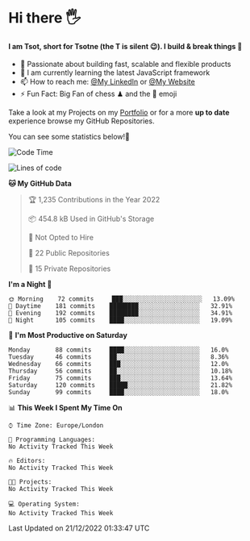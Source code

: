 # Hi there :raised_hand_with_fingers_splayed:
#### I am Tsot, short for Tsotne (the T is silent :wink:). I build & break things :space_invader:
- :telescope: Passionate about building fast, scalable and flexible products
- :seedling: I am currently learning the latest JavaScript framework 
- :mailbox: How to reach me: [@My LinkedIn](https://www.linkedin.com/in/tsotne-gvadzabia/) or [@My Website](https://tsotne.co.uk/contact)
- :zap: Fun Fact: Big Fan of chess ♟ and the 👾 emoji

Take a look at my Projects on my [Portfolio](https://tsotne.co.uk/) or for a more **up to date** experience browse my GitHub Repositories.

You can see some statistics below!:space_invader:
<!--START_SECTION:waka-->
![Code Time](http://img.shields.io/badge/Code%20Time-761%20hrs%202%20mins-blue)

![Lines of code](https://img.shields.io/badge/From%20Hello%20World%20I%27ve%20Written-650%20Thousand%20lines%20of%20code-blue)

**🐱 My GitHub Data** 

> 🏆 1,235 Contributions in the Year 2022
 > 
> 📦 454.8 kB Used in GitHub's Storage 
 > 
> 🚫 Not Opted to Hire
 > 
> 📜 22 Public Repositories 
 > 
> 🔑 15 Private Repositories  
 > 
**I'm a Night 🦉** 

```text
🌞 Morning    72 commits     ███░░░░░░░░░░░░░░░░░░░░░░   13.09% 
🌆 Daytime    181 commits    ████████░░░░░░░░░░░░░░░░░   32.91% 
🌃 Evening    192 commits    ████████░░░░░░░░░░░░░░░░░   34.91% 
🌙 Night      105 commits    ████░░░░░░░░░░░░░░░░░░░░░   19.09%

```
📅 **I'm Most Productive on Saturday** 

```text
Monday       88 commits     ████░░░░░░░░░░░░░░░░░░░░░   16.0% 
Tuesday      46 commits     ██░░░░░░░░░░░░░░░░░░░░░░░   8.36% 
Wednesday    66 commits     ███░░░░░░░░░░░░░░░░░░░░░░   12.0% 
Thursday     56 commits     ██░░░░░░░░░░░░░░░░░░░░░░░   10.18% 
Friday       75 commits     ███░░░░░░░░░░░░░░░░░░░░░░   13.64% 
Saturday     120 commits    █████░░░░░░░░░░░░░░░░░░░░   21.82% 
Sunday       99 commits     ████░░░░░░░░░░░░░░░░░░░░░   18.0%

```


📊 **This Week I Spent My Time On** 

```text
⌚︎ Time Zone: Europe/London

💬 Programming Languages: 
No Activity Tracked This Week

🔥 Editors: 
No Activity Tracked This Week

🐱‍💻 Projects: 
No Activity Tracked This Week

💻 Operating System: 
No Activity Tracked This Week

```


 Last Updated on 21/12/2022 01:33:47 UTC
<!--END_SECTION:waka-->
